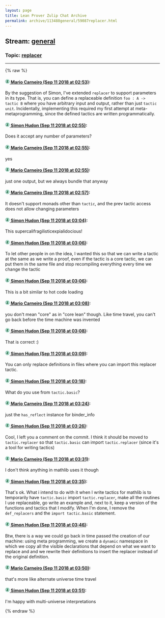 ```yaml
---
layout: page
title: Lean Prover Zulip Chat Archive 
permalink: archive/113488general/59087replacer.html
---
```


## Stream: [general](index.html)
### Topic: [replacer](59087replacer.html)

---


{% raw %}
#### [![Click to go to Zulip](../../assets/img/zulip2.png) Mario Carneiro (Sep 11 2018 at 02:53)](https://leanprover.zulipchat.com/#narrow/stream/113488-general/topic/replacer/near/133700764):
By the suggestion of Simon, I've extended `replacer` to support parameters in its type. That is, you can define a replaceable definition `foo : A -> tactic B` where you have arbitrary input and output, rather than just `tactic unit`. Incidentally, implementing this required my first attempt at meta-metaprogramming, since the defined tactics are written programmatically.

#### [![Click to go to Zulip](../../assets/img/zulip2.png) Simon Hudon (Sep 11 2018 at 02:55)](https://leanprover.zulipchat.com/#narrow/stream/113488-general/topic/replacer/near/133700886):
Does it accept any number of parameters?

#### [![Click to go to Zulip](../../assets/img/zulip2.png) Mario Carneiro (Sep 11 2018 at 02:55)](https://leanprover.zulipchat.com/#narrow/stream/113488-general/topic/replacer/near/133700888):
yes

#### [![Click to go to Zulip](../../assets/img/zulip2.png) Mario Carneiro (Sep 11 2018 at 02:55)](https://leanprover.zulipchat.com/#narrow/stream/113488-general/topic/replacer/near/133700895):
just one output, but we always bundle that anyway

#### [![Click to go to Zulip](../../assets/img/zulip2.png) Mario Carneiro (Sep 11 2018 at 02:57)](https://leanprover.zulipchat.com/#narrow/stream/113488-general/topic/replacer/near/133700963):
It doesn't support monads other than `tactic`, and the prev tactic access does not allow changing parameters

#### [![Click to go to Zulip](../../assets/img/zulip2.png) Simon Hudon (Sep 11 2018 at 03:04)](https://leanprover.zulipchat.com/#narrow/stream/113488-general/topic/replacer/near/133701331):
This supercalifragilisticexpialidocious!

#### [![Click to go to Zulip](../../assets/img/zulip2.png) Simon Hudon (Sep 11 2018 at 03:06)](https://leanprover.zulipchat.com/#narrow/stream/113488-general/topic/replacer/near/133701427):
To let other people in on the idea, I wanted this so that we can write a tactic at the same as we write a proof, even if the tactic is a core tactic, we can put them in the same file and stop recompiling everything every time we change the tactic

#### [![Click to go to Zulip](../../assets/img/zulip2.png) Simon Hudon (Sep 11 2018 at 03:06)](https://leanprover.zulipchat.com/#narrow/stream/113488-general/topic/replacer/near/133701435):
This is a bit similar to hot code loading

#### [![Click to go to Zulip](../../assets/img/zulip2.png) Mario Carneiro (Sep 11 2018 at 03:08)](https://leanprover.zulipchat.com/#narrow/stream/113488-general/topic/replacer/near/133701521):
you don't mean "core" as in "core lean" though. Like time travel, you can't go back before the time machine was invented

#### [![Click to go to Zulip](../../assets/img/zulip2.png) Simon Hudon (Sep 11 2018 at 03:08)](https://leanprover.zulipchat.com/#narrow/stream/113488-general/topic/replacer/near/133701529):
That is correct :)

#### [![Click to go to Zulip](../../assets/img/zulip2.png) Simon Hudon (Sep 11 2018 at 03:09)](https://leanprover.zulipchat.com/#narrow/stream/113488-general/topic/replacer/near/133701549):
You can only replace definitions in files where you can import this replacer tactic.

#### [![Click to go to Zulip](../../assets/img/zulip2.png) Simon Hudon (Sep 11 2018 at 03:18)](https://leanprover.zulipchat.com/#narrow/stream/113488-general/topic/replacer/near/133701974):
What do you use from `tactic.basic`?

#### [![Click to go to Zulip](../../assets/img/zulip2.png) Mario Carneiro (Sep 11 2018 at 03:24)](https://leanprover.zulipchat.com/#narrow/stream/113488-general/topic/replacer/near/133702266):
just the `has_reflect` instance for binder_info

#### [![Click to go to Zulip](../../assets/img/zulip2.png) Simon Hudon (Sep 11 2018 at 03:26)](https://leanprover.zulipchat.com/#narrow/stream/113488-general/topic/replacer/near/133702353):
Cool, I left you a comment on the commit. I think it should be moved to `tactic.replacer` so that `tactic.basic` can import `tactic.replacer` (since it's a tool for writing tactics)

#### [![Click to go to Zulip](../../assets/img/zulip2.png) Mario Carneiro (Sep 11 2018 at 03:31)](https://leanprover.zulipchat.com/#narrow/stream/113488-general/topic/replacer/near/133702529):
I don't think anything in mathlib uses it though

#### [![Click to go to Zulip](../../assets/img/zulip2.png) Simon Hudon (Sep 11 2018 at 03:35)](https://leanprover.zulipchat.com/#narrow/stream/113488-general/topic/replacer/near/133702652):
That's ok. What i intend to do with it when I write tactics for mathlib is to temporarily have `tactic.basic` import `tactic.replacer`, make all the routines I use replaceable, go write an example and, next to it, keep a version of the functions and tactics that I modify. When I'm done, I remove the `def_replacers` and the `import tactic.basic` statement.

#### [![Click to go to Zulip](../../assets/img/zulip2.png) Simon Hudon (Sep 11 2018 at 03:46)](https://leanprover.zulipchat.com/#narrow/stream/113488-general/topic/replacer/near/133703035):
Btw, there is a way we could go back in time passed the creation of our machine: using meta programming, we create a `dynamic` namespace in which we copy all the visible declarations that depend on what we want to replace and and we rewrite their definitions to insert the replacer instead of the original definition.

#### [![Click to go to Zulip](../../assets/img/zulip2.png) Mario Carneiro (Sep 11 2018 at 03:50)](https://leanprover.zulipchat.com/#narrow/stream/113488-general/topic/replacer/near/133703136):
that's more like alternate universe time travel

#### [![Click to go to Zulip](../../assets/img/zulip2.png) Simon Hudon (Sep 11 2018 at 03:51)](https://leanprover.zulipchat.com/#narrow/stream/113488-general/topic/replacer/near/133703163):
I'm happy with multi-universe interpretations


{% endraw %}
